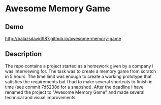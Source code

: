 # Awesome Memory Game

## Demo

http://balazsdavid987.github.io/awesome-memory-game

## Description

The repo contains a project started as a homework given by a company I was interviewing for. The task was to create a memory game from scratch in 5 hours. The time limit was enough to create a working prototype that satisfies the requirements but I had to make several shortcuts to finish in time (see commit 7d5238d for a snapshot). After the deadline I have renamed the project to "Awesome Memory Game" and made several technical and visual improvements.
